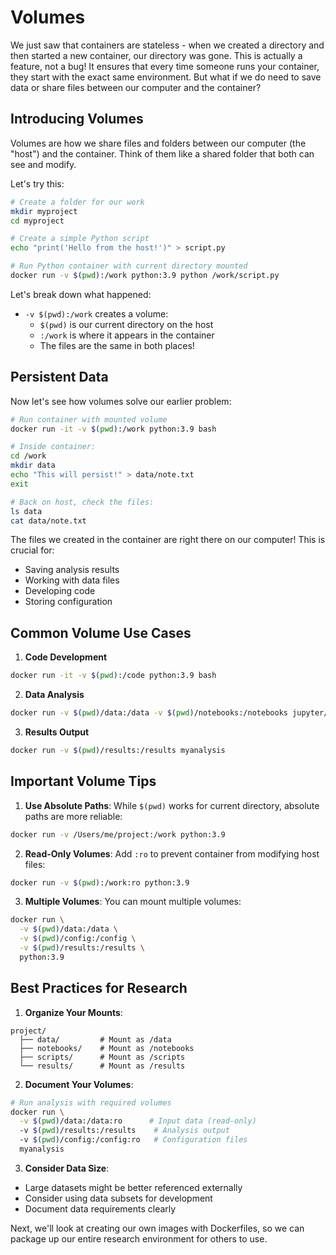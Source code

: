# Volumes

We just saw that containers are stateless - when we created a directory and then started a new container, our directory was gone. This is actually a feature, not a bug! It ensures that every time someone runs your container, they start with the exact same environment. But what if we do need to save data or share files between our computer and the container?

## Introducing Volumes

Volumes are how we share files and folders between our computer (the "host") and the container. Think of them like a shared folder that both can see and modify.

Let's try this:

```bash
# Create a folder for our work
mkdir myproject
cd myproject

# Create a simple Python script
echo "print('Hello from the host!')" > script.py

# Run Python container with current directory mounted
docker run -v $(pwd):/work python:3.9 python /work/script.py
```

Let's break down what happened:
- `-v $(pwd):/work` creates a volume:
  - `$(pwd)` is our current directory on the host
  - `:/work` is where it appears in the container
  - The files are the same in both places!

## Persistent Data

Now let's see how volumes solve our earlier problem:

```bash
# Run container with mounted volume
docker run -it -v $(pwd):/work python:3.9 bash

# Inside container:
cd /work
mkdir data
echo "This will persist!" > data/note.txt
exit

# Back on host, check the files:
ls data
cat data/note.txt
```

The files we created in the container are right there on our computer! This is crucial for:
- Saving analysis results
- Working with data files
- Developing code
- Storing configuration

## Common Volume Use Cases

1. **Code Development**
```bash
docker run -it -v $(pwd):/code python:3.9 bash
```

2. **Data Analysis**
```bash
docker run -v $(pwd)/data:/data -v $(pwd)/notebooks:/notebooks jupyter/datascience-notebook
```

3. **Results Output**
```bash
docker run -v $(pwd)/results:/results myanalysis
```

## Important Volume Tips

1. **Use Absolute Paths**: While `$(pwd)` works for current directory, absolute paths are more reliable:
```bash
docker run -v /Users/me/project:/work python:3.9
```

2. **Read-Only Volumes**: Add `:ro` to prevent container from modifying host files:
```bash
docker run -v $(pwd):/work:ro python:3.9
```

3. **Multiple Volumes**: You can mount multiple volumes:
```bash
docker run \
  -v $(pwd)/data:/data \
  -v $(pwd)/config:/config \
  -v $(pwd)/results:/results \
  python:3.9
```

## Best Practices for Research

1. **Organize Your Mounts**:
```
project/
  ├── data/         # Mount as /data
  ├── notebooks/    # Mount as /notebooks
  ├── scripts/      # Mount as /scripts
  └── results/      # Mount as /results
```

2. **Document Your Volumes**:
```bash
# Run analysis with required volumes
docker run \
  -v $(pwd)/data:/data:ro      # Input data (read-only)
  -v $(pwd)/results:/results    # Analysis output
  -v $(pwd)/config:/config:ro   # Configuration files
  myanalysis
```

3. **Consider Data Size**:
- Large datasets might be better referenced externally
- Consider using data subsets for development
- Document data requirements clearly

Next, we'll look at creating our own images with Dockerfiles, so we can package up our entire research environment for others to use.